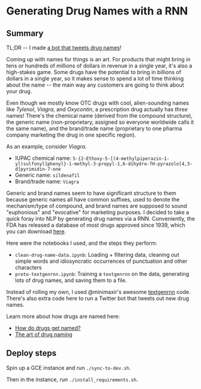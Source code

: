 # Generating Drug Names with a RNN

## Summary

TL;DR -- I made [a bot that tweets drug names](https://twitter.com/DrugNameBot)!

Coming up with names for things is an art. For products that might bring in tens or hundreds of
millions of dollars in revenue in a single year, it's also a high-stakes game. Some drugs 
have the potential to bring in billions of dollars in a single year, so it makes sense to 
spend a lot of time thinking about the name -- the main way any customers are going to think
about your drug.

Even though we mostly know OTC drugs with cool, alien-sounding names like 
_Tylenol_, _Viagra_, and _Oxycontin_,
a prescription drug actually has *three* names!
There's the chemical name (derived from the compound structure), the generic name
(non-proprietary, assigned so everyone worldwide calls it the same name), and the brand/trade name
(proprietary to one pharma company marketing the drug in one specific region).

As an example, consider _Viagra_.
* IUPAC chemical name: `5-{2-Ethoxy-5-[(4-methylpiperazin-1-yl)sulfonyl]phenyl}-1-methyl-3-propyl-1,6-dihydro-7H-pyrazolo[4,3-d]pyrimidin-7-one`
* Generic name: `sildenafil`
* Brand/trade name: `Viagra`

Generic and brand names seem to have significant structure to them because generic names all have common suffixes,
used to denote the mechanism/type of compound, and brand names are supposed to sound "euphonious" and "evocative" for marketing
purposes. I decided to take a quick foray into NLP by generating drug names via a RNN. Conveniently, the FDA
has released a database of most drugs approved since 1939, which you can download
[here](https://www.fda.gov/Drugs/InformationOnDrugs/ucm079750.htm).

Here were the notebooks I used, and the steps they perform:
* `clean-drug-name-data.ipynb`: Loading + filtering data, cleaning out simple words and idiosyncratic occurrences of punctuation and other characters
* `proto-textgenrnn.ipynb`: Training a `textgenrnn` on the data, generating lots of drug names, and saving them to a file.

Instead of rolling my own, I used @minimaxir's awesome [textgenrnn](https://github.com/minimaxir/textgenrnn) code.
There's also extra code here to run a Twitter bot that tweets out new drug names.

Learn more about how drugs are named here:
* [How do drugs get named?](https://journalofethics.ama-assn.org/article/how-do-drugs-get-named/2019-08)
* [The art of drug naming](https://www.cnn.com/2016/11/25/health/art-of-drug-naming/index.html)

## Deploy steps

Spin up a GCE instance and run `./sync-to-dev.sh`.

Then in the instance, run `./install_requirements.sh`.
